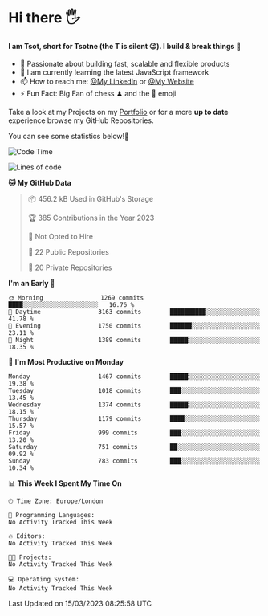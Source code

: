 # Hi there :raised_hand_with_fingers_splayed:
#### I am Tsot, short for Tsotne (the T is silent :wink:). I build & break things :space_invader:
- :telescope: Passionate about building fast, scalable and flexible products
- :seedling: I am currently learning the latest JavaScript framework 
- :mailbox: How to reach me: [@My LinkedIn](https://www.linkedin.com/in/tsotne-gvadzabia/) or [@My Website](https://tsotne.co.uk/contact)
- :zap: Fun Fact: Big Fan of chess ♟ and the 👾 emoji

Take a look at my Projects on my [Portfolio](https://tsotne.co.uk/) or for a more **up to date** experience browse my GitHub Repositories.

You can see some statistics below!:space_invader:
<!--START_SECTION:waka-->
![Code Time](http://img.shields.io/badge/Code%20Time-761%20hrs%202%20mins-blue)

![Lines of code](https://img.shields.io/badge/From%20Hello%20World%20I%27ve%20Written-4.4%20million%20lines%20of%20code-blue)

**🐱 My GitHub Data** 

> 📦 456.2 kB Used in GitHub's Storage 
 > 
> 🏆 385 Contributions in the Year 2023
 > 
> 🚫 Not Opted to Hire
 > 
> 📜 22 Public Repositories 
 > 
> 🔑 20 Private Repositories 
 > 
**I'm an Early 🐤** 

```text
🌞 Morning                1269 commits        ████░░░░░░░░░░░░░░░░░░░░░   16.76 % 
🌆 Daytime                3163 commits        ██████████░░░░░░░░░░░░░░░   41.78 % 
🌃 Evening                1750 commits        ██████░░░░░░░░░░░░░░░░░░░   23.11 % 
🌙 Night                  1389 commits        █████░░░░░░░░░░░░░░░░░░░░   18.35 % 
```
📅 **I'm Most Productive on Monday** 

```text
Monday                   1467 commits        █████░░░░░░░░░░░░░░░░░░░░   19.38 % 
Tuesday                  1018 commits        ███░░░░░░░░░░░░░░░░░░░░░░   13.45 % 
Wednesday                1374 commits        █████░░░░░░░░░░░░░░░░░░░░   18.15 % 
Thursday                 1179 commits        ████░░░░░░░░░░░░░░░░░░░░░   15.57 % 
Friday                   999 commits         ███░░░░░░░░░░░░░░░░░░░░░░   13.20 % 
Saturday                 751 commits         ██░░░░░░░░░░░░░░░░░░░░░░░   09.92 % 
Sunday                   783 commits         ███░░░░░░░░░░░░░░░░░░░░░░   10.34 % 
```


📊 **This Week I Spent My Time On** 

```text
🕑︎ Time Zone: Europe/London

💬 Programming Languages: 
No Activity Tracked This Week

🔥 Editors: 
No Activity Tracked This Week

🐱‍💻 Projects: 
No Activity Tracked This Week

💻 Operating System: 
No Activity Tracked This Week
```


 Last Updated on 15/03/2023 08:25:58 UTC
<!--END_SECTION:waka-->
